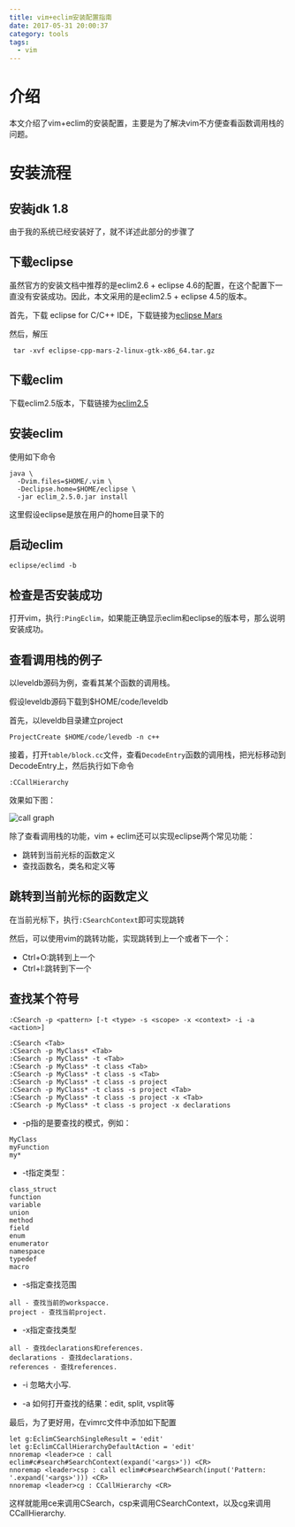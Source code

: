 ```yaml
---
title: vim+eclim安装配置指南
date: 2017-05-31 20:00:37
category: tools
tags:
  - vim
---
```


# 介绍

本文介绍了vim+eclim的安装配置，主要是为了解决vim不方便查看函数调用栈的问题。

# 安装流程

## 安装jdk 1.8

由于我的系统已经安装好了，就不详述此部分的步骤了

## 下载eclipse

虽然官方的安装文档中推荐的是eclim2.6 + eclipse 4.6的配置，在这个配置下一直没有安装成功。因此，本文采用的是eclim2.5 + eclipse 4.5的版本。

首先，下载 eclipse for C/C++ IDE，下载链接为[eclipse Mars](https://eclipse.org/downloads/packages/release/Mars/2)

然后，解压

```
 tar -xvf eclipse-cpp-mars-2-linux-gtk-x86_64.tar.gz
```

## 下载eclim

下载eclim2.5版本，下载链接为[eclim2.5](https://sourceforge.net/projects/eclim/files/eclim/2.5.0/)

## 安装eclim

使用如下命令

```
java \
  -Dvim.files=$HOME/.vim \
  -Declipse.home=$HOME/eclipse \
  -jar eclim_2.5.0.jar install
```

这里假设eclipse是放在用户的home目录下的

## 启动eclim

```
eclipse/eclimd -b
```

## 检查是否安装成功

打开vim，执行`:PingEclim`，如果能正确显示eclim和eclipse的版本号，那么说明安装成功。

## 查看调用栈的例子

以leveldb源码为例，查看其某个函数的调用栈。

假设leveldb源码下载到$HOME/code/leveldb

首先，以leveldb目录建立project

```
ProjectCreate $HOME/code/levedb -n c++
```

接着，打开`table/block.cc`文件，查看`DecodeEntry`函数的调用栈，把光标移动到DecodeEntry上，然后执行如下命令

```
:CCallHierarchy
```

效果如下图：

![call graph](http://o8m1nd933.bkt.clouddn.com/wiki/leveldb_call_graph.png)

除了查看调用栈的功能，vim + eclim还可以实现eclipse两个常见功能：

- 跳转到当前光标的函数定义
- 查找函数名，类名和定义等

## 跳转到当前光标的函数定义

在当前光标下，执行`:CSearchContext`即可实现跳转

然后，可以使用vim的跳转功能，实现跳转到上一个或者下一个：

- Ctrl+O:跳转到上一个
- Ctrl+I:跳转到下一个

## 查找某个符号

`:CSearch -p <pattern> [-t <type> -s <scope> -x <context> -i -a <action>]`

```
:CSearch <Tab>
:CSearch -p MyClass* <Tab>
:CSearch -p MyClass* -t <Tab>
:CSearch -p MyClass* -t class <Tab>
:CSearch -p MyClass* -t class -s <Tab>
:CSearch -p MyClass* -t class -s project
:CSearch -p MyClass* -t class -s project <Tab>
:CSearch -p MyClass* -t class -s project -x <Tab>
:CSearch -p MyClass* -t class -s project -x declarations
```

- -p指的是要查找的模式，例如：

```
MyClass
myFunction
my*
```

- -t指定类型：

```
class_struct
function
variable
union
method
field
enum
enumerator
namespace
typedef
macro
```

- -s指定查找范围

```
all - 查找当前的workspacce.
project - 查找当前project.
```

- -x指定查找类型

```
all - 查找declarations和references.
declarations - 查找declarations.
references - 查找references.
```

- -i 忽略大小写.

- -a 如何打开查找的结果：edit, split, vsplit等

最后，为了更好用，在vimrc文件中添加如下配置

```
let g:EclimCSearchSingleResult = 'edit'
let g:EclimCCallHierarchyDefaultAction = 'edit'
nnoremap <leader>ce : call eclim#c#search#SearchContext(expand('<args>')) <CR>
nnoremap <leader>csp : call eclim#c#search#Search(input('Pattern: '.expand('<args>'))) <CR>
nnoremap <leader>cg : CCallHierarchy <CR>
```

这样就能用ce来调用CSearch，csp来调用CSearchContext，以及cg来调用CCallHierarchy.